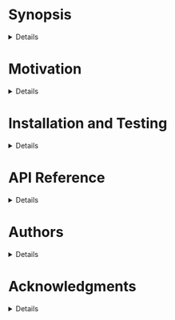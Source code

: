 <h1>Synopsis</h1>
<details>
This Application called Code Commander is an app that would be used on tablets (both iOS and Android) for Bowling Green Code Enforcement Officers, primarily, and other Bowling Green City Officials, secondarily. Bowling Green Code Enforcement Officers can use this app while they are driving through the city to take down the details at that location and have it enter the database immediately and can have the locations updated and removed from the database as seen necessary (if location has/have fixed the violation(s)). Bowling Green Code Enforcement Officers or other Bowling Green City Officals can review the violations that are occurring in the city to see if there are trends in the city based on time and/or location. The app can also be used to save the work of Code Enforcement Officers to save their work efficiency. 
</details>

<h1>Motivation</h1>
<details>
Currently Bowling Green Code Enforcement Officers use pen and paper to take down the details of locations with code violations and when they return to their office, they have the violations entered into their system. This system works, but is inefficient and susceptible to potential errors. Papers are easy to lose in transit and this process takes a long time. This application is meant to help make Code Enforcement Officers's jobs easier and faster. Instead of pen and paper and entering in the system at the office, Code Enforcement Officers use the app to enter the location into the database while they are at the location. Nothing can be lost in transit and this process is much faster. This also acts as an app the city can review for trends in their violations and for Code Enforcement Officers Supervisors to review work performance. 
</details>

<h1>Installation and Testing</h1>
<details>
<h2>Prior to Running the Application</h2>
<details><summary>Click to expand</summary>
<br>
Prior to running the application for any system, one will need to install and set-up an IDE or a code editor that is compatible with TypeScript, JavaScript, HTML and CSS files. Our group predominantly used Visual Studio Code, and further instructions will use that code editor as a reference for installation. However, provided that one's editor or IDE correpsonds with the above requirements and allows for running command terminals within the editor/IDE, the following instructions will be fairly straightforward to follow.<br>
<br>
Prior to opening the application, Node.js and npm command line interface must be installed on your computer.<br>
[This webpage](https://docs.npmjs.com/downloading-and-installing-node-js-and-npm) will provide step-by-step process in order to get both tools on your system.<br>
<br>
Once the requirements above are satisfied, use the IDE/editor to open the g03-code-commander-a/Application/Code-Commander folder.<br>
<br>
You will then need to open a new terminal. Once doing so, you will need to install the following dependencies: <br>
<br>
npm install -g @ionic/cli<br>
ionic start myApp tabs --type react <br>
npm install react <br>
npm install @capacitor/core <br>
npm install @capacitor/cli --save-dev <br>
npx cat init <br>
npm install mapbox <br>
npm install realm-web<br>
npm install axios<br>
npm install --save @mapbox/mapbox-gl-geocoder <br>
npm i react-chartsjs-2 chart.js <br>
npm install @emailjs/browser --save <br>
npm i mapbox-gl-style-switcher --save <br>
npm install jquery <br>
<br>
Once these dependencies are installed, you can move on to the next steps to build and run the program. You will no longer need to install these dependencies after this initial step. <br>
</details>

<h2>Running the Application on Desktop:</h2>
<details><summary>Click to expand</summary><br>
To run and use the application on a web browser on your desktop computer, open the terminal and enter the command 'ionic serve' in the Application/Code-Commander folder. <br>
</details>

<h2>Running the Application on Android/iOS:</h2>
<details><summary>Click to expand</summary> <br>
Prior to running the application on your Android/iOS device, developer options will need to be turned on in order to make a build on your particular mobile device. Use the links below to enable developer options on your chosen device.<br>
<br>
[Turning on developer options for an **Android** device](https://developer.android.com/studio/debug/dev-options)<br>
[Turning on developer options for an **iOS** device](https://docs.testarchitect.com/automation-guide/application-testing/mobile-testing/testing-mobile-applications/ios-automation/setting-up-the-ios-test-environment/setting-up-ios-automation/enabling-development-mode-on-ios-device/)<br>
<br>
Once this has been done, you need to plug in your mobile device onto your desktop computer via USB. Once this is done, open a new terminal and enter the command 'ionic capacitor serve', which will allow you to select the connected mobile device and automatically create a build for the device.<br>
Once a build is completed, the application 'Code-Commander' should be available to run on your device. Simply open it to begin running the application.<br>
</details>
</details>

<h1>API Reference</h1>
<details>
Database:
Atlas: https://www.mongodb.com/atlas/database <br/>
Serverless Backend:
Realm: https://www.mongodb.com/realm 
</details>

<h1>Authors</h1>
<details>
Nicholas Acuncius - nacunci@bgsu.edu <br/>
Matthew Aurigemma - aurigem@bgsu.edu <br/>
Evan Buchanan - erbucha@bgsu.edu <br/>
Jackson Conrad - jwconra@bgsu.edu <br/>
Caleb Courtney - clcourt@bgsu.edu <br/>
Jaxsin Power - jxpower@bgsu.edu
</details>

<h1>Acknowledgments</h1>
<details>
This application was created as a Capstone Project with Bowling Green State University. <br>
  Thanks to Dr. Jerry Wicks for sponsoring the creation of this application and acting as the client of the application. <br>
  Thanks to Dr. Tianyi Song and Dr. Joseph Chao for being the Project Managers. <br>
  Thanks to Bowling Green State University for the opportunity towards creating this application. <br>
</details>

